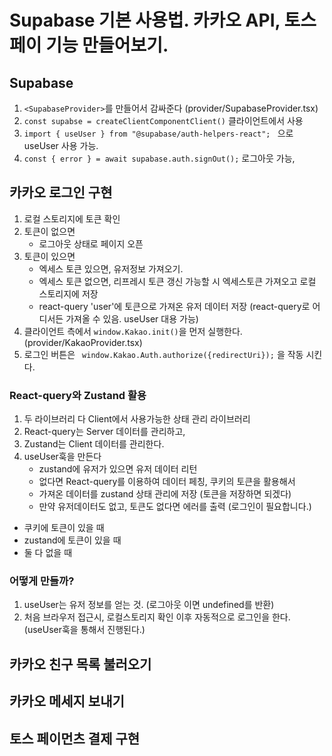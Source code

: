 # Supabase 기본 사용법. 카카오 API, 토스 페이 기능 만들어보기.

## Supabase

1.  `<SupabaseProvider>`를 만들어서 감싸준다 (provider/SupabaseProvider.tsx)
2.  `const supabse = createClientComponentClient()` 클라이언트에서 사용
3.  `import { useUser } from "@supabase/auth-helpers-react"; ` 으로 useUser 사용 가능.
4.  `const { error } = await supabase.auth.signOut();` 로그아웃 가능,

## 카카오 로그인 구현

1. 로컬 스토리지에 토큰 확인
2. 토큰이 없으면
   - 로그아웃 상태로 페이지 오픈
3. 토큰이 있으면
   - 엑세스 토큰 있으면, 유저정보 가져오기.
   - 엑세스 토큰 없으면, 리프레시 토큰 갱신 가능할 시 엑세스토큰 가져오고 로컬 스토리지에 저장
   - react-query 'user'에 토큰으로 가져온 유저 데이터 저장 (react-query로 어디서든 가져올 수 있음. useUser 대용 가능)
4. 클라이언트 측에서 `window.Kakao.init()`을 먼저 실행한다. (provider/KakaoProvider.tsx)
5. 로그인 버튼은 ` window.Kakao.Auth.authorize({redirectUri});` 을 작동 시킨다.

### React-query와 Zustand 활용

1. 두 라이브러리 다 Client에서 사용가능한 상태 관리 라이브러리
2. React-query는 Server 데이터를 관리하고,
3. Zustand는 Client 데이터를 관리한다.
4. useUser훅을 만든다
   - zustand에 유저가 있으면 유저 데이터 리턴
   - 없다면 React-query를 이용하여 데이터 페칭, 쿠키의 토큰을 활용해서
   - 가져온 데이터를 zustand 상태 관리에 저장 (토큰을 저장하면 되겠다)
   - 만약 유저데이터도 없고, 토큰도 없다면 에러를 출력 (로그인이 필요합니다.)

- 쿠키에 토큰이 있을 때
- zustand에 토큰이 있을 때
- 둘 다 없을 때

### 어떻게 만들까?

1. useUser는 유저 정보를 얻는 것. (로그아웃 이면 undefined를 반환)
2. 처음 브라우저 접근시, 로컬스토리지 확인 이후 자동적으로 로그인을 한다.(useUser훅을 통해서 진행된다.)

## 카카오 친구 목록 불러오기

## 카카오 메세지 보내기

## 토스 페이먼츠 결제 구현
